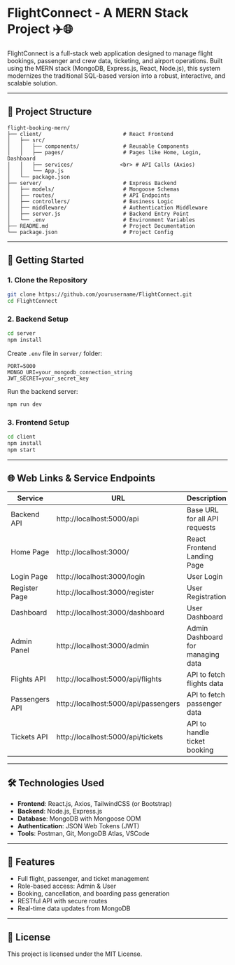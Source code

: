 
# FlightConnect - A MERN Stack Project ✈️🌐

FlightConnect is a full-stack web application designed to manage flight bookings, passenger and crew data, ticketing, and airport operations. Built using the MERN stack (MongoDB, Express.js, React, Node.js), this system modernizes the traditional SQL-based version into a robust, interactive, and scalable solution.

---

## 🧩 Project Structure

```
flight-booking-mern/
├── client/                          # React Frontend
│   ├── src/                        
│   │   ├── components/              # Reusable Components
│   │   ├── pages/                   # Pages like Home, Login, Dashboard
│   │   ├── services/               <br> # API Calls (Axios)
│   │   └── App.js                  
│   └── package.json                
├── server/                          # Express Backend
│   ├── models/                      # Mongoose Schemas
│   ├── routes/                      # API Endpoints
│   ├── controllers/                 # Business Logic
│   ├── middleware/                  # Authentication Middleware
│   ├── server.js                    # Backend Entry Point
│   └── .env                         # Environment Variables
├── README.md                        # Project Documentation
└── package.json                     # Project Config
```

---

## 🚀 Getting Started

### 1. Clone the Repository
```bash
git clone https://github.com/yourusername/FlightConnect.git
cd FlightConnect
```

### 2. Backend Setup
```bash
cd server
npm install
```

Create `.env` file in `server/` folder:
```
PORT=5000
MONGO_URI=your_mongodb_connection_string
JWT_SECRET=your_secret_key
```

Run the backend server:
```bash
npm run dev
```

### 3. Frontend Setup
```bash
cd client
npm install
npm start
```

---

## 🌐 Web Links & Service Endpoints

| Service        | URL                                  | Description                              |
|----------------|--------------------------------------|------------------------------------------|
| Backend API    | http://localhost:5000/api            | Base URL for all API requests            |
| Home Page      | http://localhost:3000/               | React Frontend Landing Page              |
| Login Page     | http://localhost:3000/login          | User Login                               |
| Register Page  | http://localhost:3000/register       | User Registration                        |
| Dashboard      | http://localhost:3000/dashboard      | User Dashboard                           |
| Admin Panel    | http://localhost:3000/admin          | Admin Dashboard for managing data        |
| Flights API    | http://localhost:5000/api/flights    | API to fetch flights data                |
| Passengers API | http://localhost:5000/api/passengers | API to fetch passenger data              |
| Tickets API    | http://localhost:5000/api/tickets    | API to handle ticket booking             |

---

## 🛠 Technologies Used

- **Frontend**: React.js, Axios, TailwindCSS (or Bootstrap)
- **Backend**: Node.js, Express.js
- **Database**: MongoDB with Mongoose ODM
- **Authentication**: JSON Web Tokens (JWT)
- **Tools**: Postman, Git, MongoDB Atlas, VSCode

---

## 🧠 Features

- Full flight, passenger, and ticket management
- Role-based access: Admin & User
- Booking, cancellation, and boarding pass generation
- RESTful API with secure routes
- Real-time data updates from MongoDB

---

## 📂 License

This project is licensed under the MIT License.
